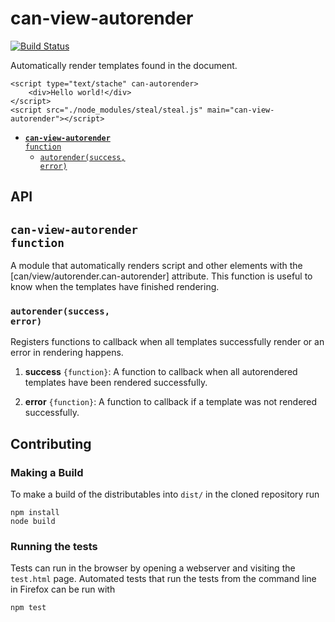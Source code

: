 # can-view-autorender

[![Build Status](https://travis-ci.org/canjs/can-view-autorender.png?branch=master)](https://travis-ci.org/canjs/can-view-autorender)

Automatically render templates found in the document.

```
<script type="text/stache" can-autorender>
	<div>Hello world!</div>
</script>
<script src="./node_modules/steal/steal.js" main="can-view-autorender"></script>
```

- <code>[__can-view-autorender__ function](#can-view-autorender-function)</code>
  - <code>[autorender(success, error)](#autorendersuccess-error)</code>

## API


## <code>__can-view-autorender__ function</code>

A module that automatically renders script and other elements with 
the [can/view/autorender.can-autorender] attribute. This function is useful to know when the templates have finished rendering.


### <code>autorender(success, error)</code>


  Registers functions to callback when all templates successfully render or an error in rendering happens.


1. __success__ <code>{function}</code>:
  A function to callback when all autorendered templates have been rendered
  successfully.
  
1. __error__ <code>{function}</code>:
  A function to callback if a template was not rendered successfully.
  
## Contributing

### Making a Build

To make a build of the distributables into `dist/` in the cloned repository run

```
npm install
node build
```

### Running the tests

Tests can run in the browser by opening a webserver and visiting the `test.html` page.
Automated tests that run the tests from the command line in Firefox can be run with

```
npm test
```
